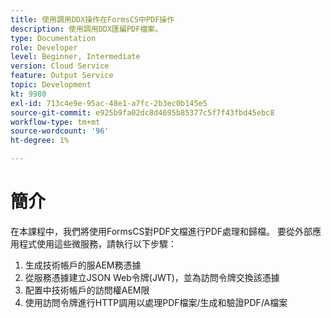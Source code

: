 ```yaml
---
title: 使用調用DDX操作在FormsCS中PDF操作
description: 使用調用DDX匯編PDF檔案。
type: Documentation
role: Developer
level: Beginner, Intermediate
version: Cloud Service
feature: Output Service
topic: Development
kt: 9980
exl-id: 713c4e9e-95ac-48e1-a7fc-2b3ec0b145e5
source-git-commit: e925b9fa02dc8d4695b85377c5f7f43fbd45ebc8
workflow-type: tm+mt
source-wordcount: '96'
ht-degree: 1%

---
```


# 簡介

在本課程中，我們將使用FormsCS對PDF文檔進行PDF處理和歸檔。 要從外部應用程式使用這些微服務，請執行以下步驟：

1. 生成技術帳戶的服AEM務憑據
1. 從服務憑據建立JSON Web令牌(JWT)，並為訪問令牌交換該憑據
1. 配置中技術帳戶的訪問權AEM限
1. 使用訪問令牌進行HTTP調用以處理PDF檔案/生成和驗證PDF/A檔案
